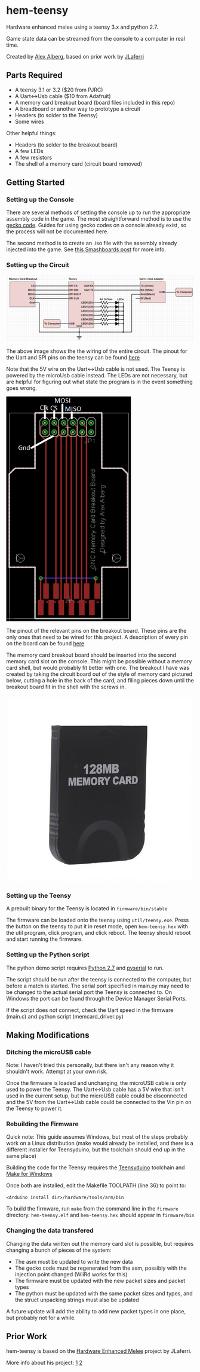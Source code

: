 # hem-teensy
Hardware enhanced melee using a teensy 3.x and python 2.7.

Game state data can be streamed from the console to a computer in real time.

Created by [Alex Alberg](https://github.com/aalberg), based on prior work by [JLaferri](https://github.com/JLaferri)

## Parts Required

* A teensy 3.1 or 3.2 ($20 from PJRC)
* A Uart<->Usb cable ($10 from Adafruit)
* A memory card breakout board (board files included in this repo)
* A breadboard or another way to prototype a circuit
* Headers (to solder to the Teensy)
* Some wires

Other helpful things:
* Headers (to solder to the breakout board)
* A few LEDs
* A few resistors
* The shell of a memory card (circuit board removed)

## Getting Started

### Setting up the Console

There are several methods of setting the console up to run the appropriate assembly code in the game.
The most straightforward method is to use the [gecko code](wii/hem_gecko.txt).
Guides for using gecko codes on a console already exist, so the process will not be documented here.

The second method is to create an .iso file with the assembly already injected into the game. See
[this Smashboards post](http://smashboards.com/threads/the-dol-mod-topic.326347/page-5#post-16623011) for more info.

### Setting up the Circuit
![Circuit diagram](images/circuit.png)

The above image shows the the wiring of the entire circuit. The pinout for the Uart and SPI pins on the teensy can be found
[here](https://forum.pjrc.com/attachment.php?attachmentid=1847&d=1398128869)

Note that the 5V wire on the Uart<->Usb cable is not used. The Teensy is powered by the microUsb cable instead. The LEDs are not necessary, but are helpful for figuring out what state the program is in the event something goes wrong.

![Circuit diagram](images/memcard_breakout.png)

The pinout of the relevant pins on the breakout board. These pins are the only ones that need to be wired for this project. A description of every pin on the board can be found
[here](http://forums.modretro.com/index.php?threads/gamecube-memory-card-sd-gecko-diagrams.7994/)

The memory card breakout board should be inserted into the second memory card slot on the console. This might be possible without a memory card shell, but would probably fit better with one. The breakout I have was created by taking the circuit board out of the style of memory card pictured below, cutting a hole in the back of the card, and filing pieces down until the breakout board fit in the shell with the screws in.

![Memory card](images/memcard.jpg)

### Setting up the Teensy
A prebuilt binary for the Teensy is located in `firmware/bin/stable`

The firmware can be loaded onto the teensy using `util/teensy.exe`.
Press the button on the teensy to put it in reset mode, open `hem-teensy.hex` with the util program, click program, and click reboot.
The teensy should reboot and start running the firmware.

### Setting up the Python script
The python demo script requires [Python 2.7](https://www.python.org/download/releases/2.7/) and
[pyserial](https://github.com/pyserial/pyserial) to run.

The script should be run after the teensy is connected to the computer, but before a match is started. The serial port specified in main.py may need to be changed to the actual serial port the Teensy is connected to. On Windows the port can be found through the Device Manager Serial Ports.

If the script does not connect, check the Uart speed in the firmware (main.c) and python script (memcard_driver.py)

## Making Modifications
### Ditching the microUSB cable
Note: I haven't tried this personally, but there isn't any reason why it shouldn't work. Attempt at your own risk.

Once the firmware is loaded and unchanging, the microUSB cable is only used to power the Teensy. The Uart<->Usb cable has a 5V wire that isn't used in the current setup, but the microUSB cable could be disconnected and the 5V from the Uart<->Usb cable could be connected to the Vin pin on the Teensy to power it.

### Rebuilding the Firmware
Quick note: This guide assumes Windows, but most of the steps probably work on a Linux distribution (make would already be installed, and there is a different installer for Teensyduino, but the toolchain should end up in the same place)

Building the code for the Teensy requires the
[Teensyduino](https://www.pjrc.com/teensy/td_download.html) toolchain and
[Make for Windows](http://gnuwin32.sourceforge.net/packages/make.htm)

Once both are installed, edit the Makefile TOOLPATH (line 36) to point to:

`<Arduino install dir>/hardware/tools/arm/bin`

To build the firmware, run `make` from the command line in the `firmware` directory.
`hem-teensy.elf` and `hem-teensy.hex` should appear in `firmware/bin`

### Changing the data transfered

Changing the data written out the memory card slot is possible, but requires changing a bunch of pieces of the system:
* The asm must be updated to write the new data
* The gecko code must be regenerated from the asm, possibly with the injection point changed (WiiRd works for this)
* The firmware must be updated with the new packet sizes and packet types
* The python must be updated with the same packet sizes and types, and the struct unpacking strings must also be updated

A future update will add the ability to add new packet types in one place, but probably not for a while.

## Prior Work

hem-teensy is based on the [Hardware Enhanced Melee](https://github.com/JLaferri/HardwareEnhancedMelee) project by JLaferri.

More info about his project:
[1](http://www.meleeitonme.com/statistics-in-melee-p1/)
[2](http://www.meleeitonme.com/statistics-in-melee-p2/)
